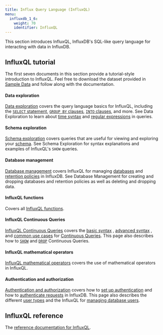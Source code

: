 ```yaml
---
title: Influx Query Language (InfluxQL)
menu:
  influxdb_1_6:
    weight: 70
    identifier: InfluxQL
---
```


This section introduces InfluxQL, InfluxDB's SQL-like query language for
interacting with data in InfluxDB.

## InfluxQL tutorial
The first seven documents in this section provide a tutorial-style introduction
to InfluxQL.
Feel free to download the dataset provided in
[Sample Data](/influxdb/v1.6/query_language/data_download/) and follow along
with the documentation.

#### Data exploration

[Data exploration](/influxdb/v1.6/query_language/data_exploration/) covers the
query language basics for InfluxQL, including the
[`SELECT` statement](/influxdb/v1.6/query_language/data_exploration/#the-basic-select-statement),
[`GROUP BY` clauses](/influxdb/v1.6/query_language/data_exploration/#the-group-by-clause),
[`INTO` clauses](/influxdb/v1.6/query_language/data_exploration/#the-into-clause), and more.
See Data Exploration to learn about
[time syntax](/influxdb/v1.6/query_language/data_exploration/#time-syntax) and
[regular expressions](/influxdb/v1.6/query_language/data_exploration/#regular-expressions) in
queries.

#### Schema exploration

[Schema exploration](/influxdb/v1.6/query_language/schema_exploration/) covers
queries that are useful for viewing and exploring your
[schema](/influxdb/v1.6/concepts/glossary/#schema).
See Schema Exploration for syntax explanations and examples of InfluxQL's `SHOW`
queries.

#### Database management

[Database management](/influxdb/v1.6/query_language/database_management/) covers InfluxQL for managing
[databases](/influxdb/v1.6/concepts/glossary/#database) and
[retention policies](/influxdb/v1.6/concepts/glossary/#retention-policy-rp) in
InfluxDB.
See Database Management for creating and dropping databases and retention
policies as well as deleting and dropping data.

#### InfluxQL functions

Covers all [InfluxQL functions](/influxdb/v1.6/query_language/functions/).

#### InfluxQL Continuous Queries

[InfluxQL Continuous Queries](/influxdb/v1.6/query_language/continuous_queries/) covers the
[basic syntax](/influxdb/v1.6/query_language/continuous_queries/#basic-syntax)
,
[advanced syntax](/influxdb/v1.6/query_language/continuous_queries/#advanced-syntax)
,
and
[common use cases](/influxdb/v1.6/query_language/continuous_queries/#continuous-query-use-cases)
for
[Continuous Queries](/influxdb/v1.6/concepts/glossary/#continuous-query-cq).
This page also describes how to
[`SHOW`](/influxdb/v1.6/query_language/continuous_queries/#listing-continuous-queries) and
[`DROP`](/influxdb/v1.6/query_language/continuous_queries/#deleting-continuous-queries)
Continuous Queries.

#### InfluxQL mathematical operators

[InfluxQL mathematical operators](/influxdb/v1.6/query_language/math_operators/)
covers the use of mathematical operators in InfluxQL.

#### Authentication and authorization

[Authentication and authorization](/influxdb/v1.6/query_language/authentication_and_authorization/) covers how to
[set up authentication](/influxdb/v1.6/query_language/authentication_and_authorization/#set-up-authentication)
and how to
[authenticate requests](/influxdb/v1.6/query_language/authentication_and_authorization/#authenticate-requests) in InfluxDB.
This page also describes the different
[user types](/influxdb/v1.6/query_language/authentication_and_authorization/#user-types-and-privileges) and the InfluxQL for
[managing database users](/influxdb/v1.6/query_language/authentication_and_authorization/#user-management-commands).

## InfluxQL reference

The [reference documentation for InfluxQL](/influxdb/v1.6/query_language/spec/).
